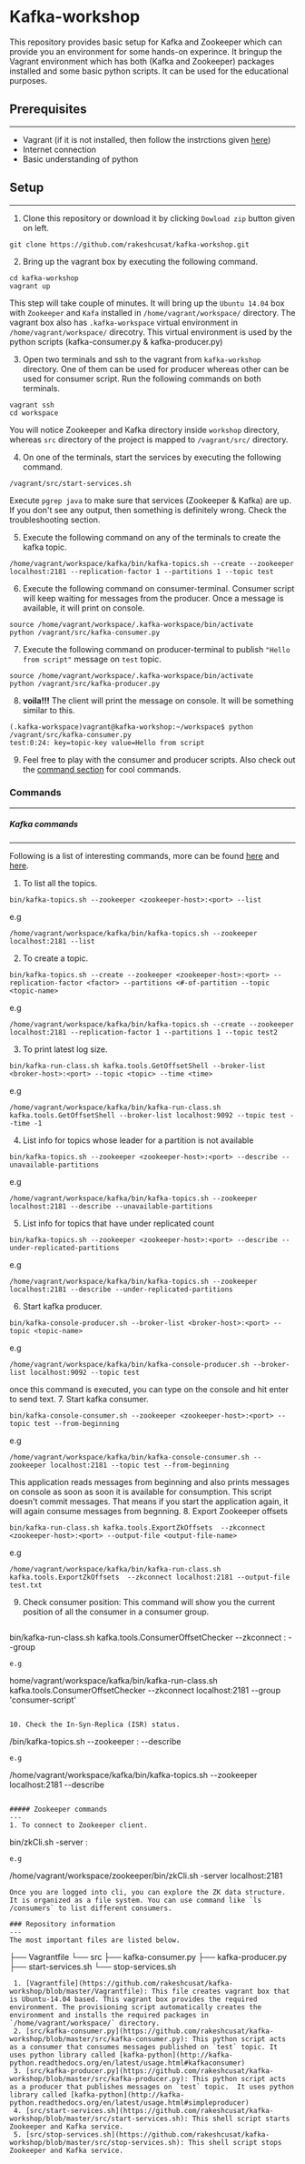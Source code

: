# Kafka-workshop
This repository provides basic setup for Kafka and Zookeeper which can provide you an environment for some hands-on experince. It bringup the Vagrant environment which has both (Kafka and Zookeeper) packages installed and some basic python scripts. It can be used for the educational purposes.

## Prerequisites
---
 - Vagrant (if it is not installed, then follow the instrctions given [here](https://github.com/rakeshcusat/kafka-workshop/wiki/Vagrant-installation-steps))
 - Internet connection
 - Basic understanding of python
 
## Setup
---
1. Clone this repository or download it by clicking `Dowload zip` button given on left.
  
  ```
  git clone https://github.com/rakeshcusat/kafka-workshop.git
  ```
2. Bring up the vagrant box by executing the following command.
  
  ```
  cd kafka-workshop
  vagrant up
  ```
  This step will take couple of minutes. It will bring up the `Ubuntu 14.04` box with `Zookeeper` and `Kafa` installed in `/home/vagrant/workspace/` directory. The vagrant box also has `.kafka-workspace` virtual environment in `/home/vagrant/workspace/` direcotry. This virtual environment is used by the python scripts (kafka-consumer.py & kafka-producer.py)
  
3. Open two terminals and ssh to the vagrant from `kafka-workshop` directory. One of them can be used for producer whereas other can be used for consumer script. Run the following commands on both terminals.
  
  ```
  vagrant ssh
  cd workspace
  ```
  You will notice Zookeeper and Kafka directory inside `workshop` directory, whereas `src` directory of the project is mapped to `/vagrant/src/` directory.
  
4. On one of the terminals, start the services by executing the following command.
  
  ```
  /vagrant/src/start-services.sh
  ```
  Execute `pgrep java` to make sure that services (Zookeeper & Kafka) are up. If you don't see any output, then something is definitely wrong. Check the troubleshooting section.
  
5. Execute the following command on any of the terminals to create the kafka topic.

  ```
  /home/vagrant/workspace/kafka/bin/kafka-topics.sh --create --zookeeper localhost:2181 --replication-factor 1 --partitions 1 --topic test
  ```
  
6. Execute the following command on consumer-terminal. Consumer script will keep waiting for messages from the producer. Once a message is available, it will print on console.
  
  ```
  source /home/vagrant/workspace/.kafka-workspace/bin/activate
  python /vagrant/src/kafka-consumer.py
  ```
  
7. Execute the following command on producer-terminal to publish `"Hello from script"` message on `test` topic.
  
  ```
  source /home/vagrant/workspace/.kafka-workspace/bin/activate
  python /vagrant/src/kafka-producer.py
  ```
  
8. **__voila!!!__** The client will print the message on console. It will be something similar to this.
  
  ```
  (.kafka-workspace)vagrant@kafka-workshop:~/workspace$ python /vagrant/src/kafka-consumer.py
  test:0:24: key=topic-key value=Hello from script
  ```
  
9. Feel free to play with the consumer and producer scripts. Also check out the [command section](#commands) for cool commands.

### Commands
---
##### Kafka commands
---
Following is a list of interesting commands, more can be found [here](https://cwiki.apache.org/confluence/display/KAFKA/Replication+tools) and [here](https://cwiki.apache.org/confluence/display/KAFKA/System+Tools#SystemTools-GetOffsetShell).

1. To list all the topics.
  
  ```
  bin/kafka-topics.sh --zookeeper <zookeeper-host>:<port> --list
  ```
  e.g
  
  ```
  /home/vagrant/workspace/kafka/bin/kafka-topics.sh --zookeeper localhost:2181 --list
  ```
2. To create a topic.
  
  ```
  bin/kafka-topics.sh --create --zookeeper <zookeeper-host>:<port> --replication-factor <factor> --partitions <#-of-partition --topic <topic-name>
  ```
  e.g
  
  ```
  /home/vagrant/workspace/kafka/bin/kafka-topics.sh --create --zookeeper localhost:2181 --replication-factor 1 --partitions 1 --topic test2
  ```
3. To print latest log size.
  
  ```
  bin/kafka-run-class.sh kafka.tools.GetOffsetShell --broker-list <broker-host>:<port> --topic <topic> --time <time>
  ```
  e.g
  
  ```
  /home/vagrant/workspace/kafka/bin/kafka-run-class.sh kafka.tools.GetOffsetShell --broker-list localhost:9092 --topic test --time -1
  ```
4. List info for topics whose leader for a partition is not available
  
  ```
  bin/kafka-topics.sh --zookeeper <zookeeper-host>:<port> --describe --unavailable-partitions
  ```
  e.g
  
  ```
  /home/vagrant/workspace/kafka/bin/kafka-topics.sh --zookeeper localhost:2181 --describe --unavailable-partitions
  ```
5. List info for topics that have under replicated count
  
  ```
  bin/kafka-topics.sh --zookeeper <zookeeper-host>:<port> --describe --under-replicated-partitions
  ```
  e.g
  
  ```
  /home/vagrant/workspace/kafka/bin/kafka-topics.sh --zookeeper localhost:2181 --describe --under-replicated-partitions
  ```
6. Start kafka producer.
  ```
  bin/kafka-console-producer.sh --broker-list <broker-host>:<port> --topic <topic-name>
  ```
  e.g
  
  ```
  /home/vagrant/workspace/kafka/bin/kafka-console-producer.sh --broker-list localhost:9092 --topic test 
  ```
  once this command is executed, you can type on the console and hit enter to send text.
7. Start kafka consumer.
  
  ```
  bin/kafka-console-consumer.sh --zookeeper <zookeeper-host>:<port> --topic test --from-beginning
  ```
  e.g
  
  ```
  /home/vagrant/workspace/kafka/bin/kafka-console-consumer.sh --zookeeper localhost:2181 --topic test --from-beginning
  ```
  This application reads messages from beginning and also prints messages on console as soon as soon it is available for consumption. This script doesn't commit messages. That means if you start the application again, it will again consume messages from begnning.
8. Export Zookeeper offsets
  
  ```
  bin/kafka-run-class.sh kafka.tools.ExportZkOffsets  --zkconnect  <zookeeper-host>:<port> --output-file <output-file-name>
  ```
  e.g
  
  ```
  /home/vagrant/workspace/kafka/bin/kafka-run-class.sh kafka.tools.ExportZkOffsets  --zkconnect localhost:2181 --output-file test.txt
  ```

9. Check consumer position: This command will show you the current position of all the consumer in a consumer group.
 
   ```
  bin/kafka-run-class.sh kafka.tools.ConsumerOffsetChecker --zkconnect <zookeeper-host>:<port> --group <consumer-group>
   ```
   e.g
   
   ```
   home/vagrant/workspace/kafka/bin/kafka-run-class.sh kafka.tools.ConsumerOffsetChecker --zkconnect localhost:2181 --group 'consumer-script'
   ```
 
10. Check the In-Syn-Replica (ISR) status.
  
  ```
  /bin/kafka-topics.sh --zookeeper <zookeeper-host>:<port> --describe
  ```
  e.g
  
  ```
  /home/vagrant/workspace/kafka/bin/kafka-topics.sh --zookeeper localhost:2181 --describe
  ```

##### Zookeeper commands
---
1. To connect to Zookeeper client.
  
  ```
  bin/zkCli.sh -server <zookeeper-host>:<port>
  ```
  e.g
  
  ```
  /home/vagrant/workspace/zookeeper/bin/zkCli.sh -server localhost:2181
  ```
  Once you are logged into cli, you can explore the ZK data structure. It is organized as a file system. You can use command like `ls /consumers` to list different consumers.
    
### Repository information
---
The most important files are listed below.
```
├── Vagrantfile
└── src
    ├── kafka-consumer.py
    ├── kafka-producer.py
    ├── start-services.sh
    └── stop-services.sh
```
 1. [Vagrantfile](https://github.com/rakeshcusat/kafka-workshop/blob/master/Vagrantfile): This file creates vagrant box that is Ubuntu-14.04 based. This vagrant box provides the required environment. The provisioning script automatically creates the environment and installs the required packages in `/home/vagrant/workspace/` directory.
 2. [src/kafka-consumer.py](https://github.com/rakeshcusat/kafka-workshop/blob/master/src/kafka-consumer.py): This python script acts as a consumer that consumes messages published on `test` topic. It uses python library called [kafka-python](http://kafka-python.readthedocs.org/en/latest/usage.html#kafkaconsumer)
 3. [src/kafka-producer.py](https://github.com/rakeshcusat/kafka-workshop/blob/master/src/kafka-producer.py): This python script acts as a producer that publishes messages on `test` topic.  It uses python library called [kafka-python](http://kafka-python.readthedocs.org/en/latest/usage.html#simpleproducer)
 4. [src/start-services.sh](https://github.com/rakeshcusat/kafka-workshop/blob/master/src/start-services.sh): This shell script starts Zookeeper and Kafka service.
 5. [src/stop-services.sh](https://github.com/rakeshcusat/kafka-workshop/blob/master/src/stop-services.sh): This shell script stops Zookeeper and Kafka service.
